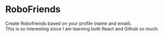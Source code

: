 # RoboFriends

Create Robofriends based on your profile (name and email).  
This is so interesting since I am learning both React and Github so much.  
